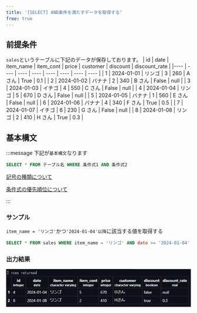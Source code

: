 ```yaml
---
title: '[SELECT] AND条件を満たすデータを取得する'
free: true
---
```


## 前提条件

`sales`というテーブルに下記のデータが保存しております。
| id | date | item_name | item_cont | price | customer | discount | discount_rate |
|---- | ---- | ---- | ---- | ---- | ---- | ---- | ---- |
| 1 | 2024-01-01 | リンゴ | 3 | 260 | A さん | True | 0.1 |
| 2 | 2024-01-02 | バナナ | 2 | 340 | B さん | False | null |
| 3 | 2024-01-03 | イチゴ | 4 | 550 | C さん | False | null |
| 4 | 2024-01-04 | リンゴ | 5 | 670 | D さん | False | null |
| 5 | 2024-01-05 | バナナ | 1 | 560 | E さん | False | null |
| 6 | 2024-01-06 | バナナ | 4 | 340 | F さん | True | 0.5 |
| 7 | 2024-01-07 | イチゴ | 6 | 230 | G さん | False | null |
| 8 | 2024-01-08 | リンゴ | 2 | 410 | H さん | True | 0.3 |

## 基本構文

:::message
下記が`基本構文`なります

```sql
SELECT * FROM テーブル名 WHERE 条件式1 AND 条件式2
```

[記号の種類について](https://zenn.dev/aew2sbee/books/basic-postgresql/viewer/free-trivia#%E8%A8%98%E5%8F%B7%E3%81%AE%E7%A8%AE%E9%A1%9E)

[条件式の優先順位について](https://zenn.dev/aew2sbee/books/basic-postgresql/viewer/free-trivia#%E8%A8%98%E5%8F%B7%E3%81%AE%E7%A8%AE%E9%A1%9E)

:::

### サンプル

`item_name = 'リンゴ'`かつ`'2024-01-04'以降`に該当する値を取得する

```sql
SELECT * FROM sales WHERE item_name = 'リンゴ' AND date >= '2024-01-04'
```

### 出力結果

![select-and](/images/books/basic-postgresql/select-and.png)

